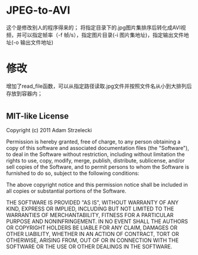 # JPEG-to-AVI
这个是修改别人的程序得来的；
将指定目录下的.jpg图片集排序后转化成AVI视频，并可以指定帧率（-f 帧/s），指定图片目录(-i 图片集地址)，指定输出文件地址(-o 输出文件地址)
# 修改
增加了read_file函数，可以从指定路径读取.jpg文件并按照文件名从小到大排列后存放到容器内；
# 
## MIT-like License

Copyright (c) 2011 Adam Strzelecki

Permission is hereby granted, free of charge, to any person obtaining
a copy of this software and associated documentation files (the
"Software"), to deal in the Software without restriction, including
without limitation the rights to use, copy, modify, merge, publish,
distribute, sublicense, and/or sell copies of the Software, and to
permit persons to whom the Software is furnished to do so, subject to
the following conditions:

The above copyright notice and this permission notice shall be
included in all copies or substantial portions of the Software.

THE SOFTWARE IS PROVIDED "AS IS", WITHOUT WARRANTY OF ANY KIND,
EXPRESS OR IMPLIED, INCLUDING BUT NOT LIMITED TO THE WARRANTIES OF
MERCHANTABILITY, FITNESS FOR A PARTICULAR PURPOSE AND
NONINFRINGEMENT. IN NO EVENT SHALL THE AUTHORS OR COPYRIGHT HOLDERS BE
LIABLE FOR ANY CLAIM, DAMAGES OR OTHER LIABILITY, WHETHER IN AN ACTION
OF CONTRACT, TORT OR OTHERWISE, ARISING FROM, OUT OF OR IN CONNECTION
WITH THE SOFTWARE OR THE USE OR OTHER DEALINGS IN THE SOFTWARE.
